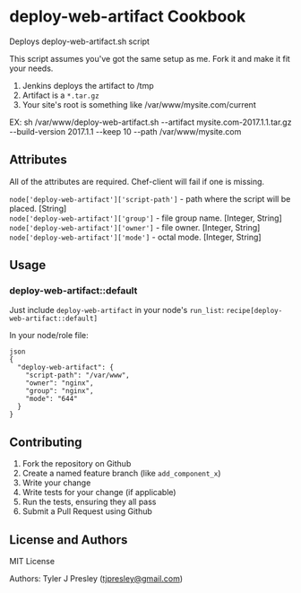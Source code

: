 # deploy-web-artifact Cookbook

Deploys deploy-web-artifact.sh script

This script assumes you've got the same setup as me. Fork it and make it fit your needs.
1. Jenkins deploys the artifact to /tmp
2. Artifact is a `*.tar.gz`
3. Your site's root is something like /var/www/mysite.com/current

EX: sh /var/www/deploy-web-artifact.sh --artifact mysite.com-2017.1.1.tar.gz --build-version 2017.1.1 --keep 10 --path /var/www/mysite.com

## Attributes

All of the attributes are required. Chef-client will fail if one is missing.

`node['deploy-web-artifact']['script-path']` - path where the script will be placed. [String]<br>
`node['deploy-web-artifact']['group']` - file group name. [Integer, String]<br>
`node['deploy-web-artifact']['owner']` - file owner. [Integer, String]<br>
`node['deploy-web-artifact']['mode']` - octal mode. [Integer, String]

## Usage

### deploy-web-artifact::default

Just include `deploy-web-artifact` in your node's `run_list`: `recipe[deploy-web-artifact::default]`

In your node/role file:
```
json
{
  "deploy-web-artifact": {
    "script-path": "/var/www",
    "owner": "nginx",
    "group": "nginx",
    "mode": "644"
  }
}
```

## Contributing

1. Fork the repository on Github<br>
2. Create a named feature branch (like `add_component_x`)<br>
3. Write your change<br>
4. Write tests for your change (if applicable)<br>
5. Run the tests, ensuring they all pass<br>
6. Submit a Pull Request using Github

## License and Authors

MIT License

Authors: Tyler J Presley (tjpresley@gmail.com)
